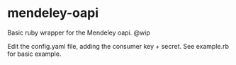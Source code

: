 mendeley-oapi
=============

Basic ruby wrapper for the Mendeley oapi. @wip

Edit the config.yaml file, adding the consumer key + secret.
See example.rb for basic example.